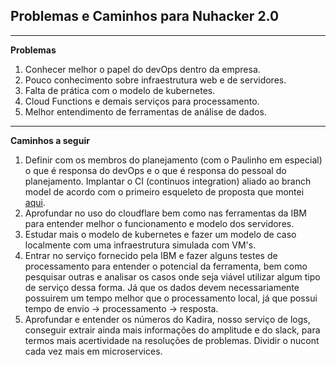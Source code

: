 Problemas e Caminhos para Nuhacker 2.0
---

---
**Problemas**

1. Conhecer melhor o papel do devOps dentro da empresa.
2. Pouco conhecimento sobre infraestrutura web e de servidores.
3. Falta de prática com o modelo de kubernetes.
4. Cloud Functions e demais serviços para processamento.
5. Melhor entendimento de ferramentas de análise de dados.

---
**Caminhos a seguir**

1. Definir com os membros do planejamento (com o Paulinho em especial) o que é responsa do devOps e o que é responsa do pessoal do planejamento. Implantar o CI (continuos integration) aliado ao branch model de acordo com o primeiro esqueleto de proposta que montei [aqui](https://github.com/brunomarram/nuhackers-plan/blob/master/devOps/ci-plan.md).
2. Aprofundar no uso do cloudflare bem como nas ferramentas da IBM para entender melhor o funcionamento e modelo dos servidores.
3. Estudar mais o modelo de kubernetes e fazer um modelo de caso localmente com uma infraestrutura simulada com VM's.
4. Entrar no serviço fornecido pela IBM e fazer alguns testes de processamento para entender o potencial da ferramenta, bem como pesquisar outras e analisar os casos onde seja viável utilizar algum tipo de serviço dessa forma. Já que os dados devem necessariamente possuirem um tempo melhor que o processamento local, já que possui tempo de envio -> processamento -> resposta.
5. Aprofundar e entender os números do Kadira, nosso serviço de logs, conseguir extrair ainda mais informações do amplitude e do slack, para termos mais acertividade na resoluções de problemas. Dividir o nucont cada vez mais em microservices.
